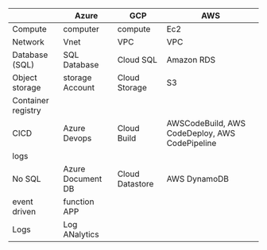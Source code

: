 
|                    | Azure | GCP | AWS |
|--------------------|-------|-----|--------|
| Compute            |  computer     | compute    | Ec2       |
| Network            |    Vnet   | VPC    | VPC       |
| Database (SQL)          |  SQL Database     | Cloud SQL |Amazon RDS       |
| Object storage     |  storage Account      | Cloud Storage    |   S3     |
| Container registry |       |     |        |
| CICD               |Azure Devops| Cloud Build    |AWSCodeBuild, AWS CodeDeploy, AWS CodePipeline      |
| logs               |       |     |        |
|No SQL|Azure Document DB|Cloud Datastore |AWS DynamoDB
|event driven| function APP||
|Logs| Log ANalytics||
